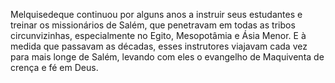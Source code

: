 ﻿Melquisedeque continuou por alguns anos a instruir seus estudantes e treinar os missionários de Salém, que penetravam em todas as tribos circunvizinhas, especialmente no Egito, Mesopotâmia e Ásia Menor. E à medida que passavam as décadas, esses instrutores viajavam cada vez para mais longe de Salém, levando com eles o evangelho de Maquiventa de crença e fé em Deus.